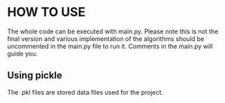 # HOW TO USE

The whole code can be executed with main.py. Please note this is not the final version and various implementation of the algorithms should be uncommented in the main.py file to run it. 
Comments in the main.py will guide you. 

## Using pickle 
The .pkl files are stored data files used for the project. 


